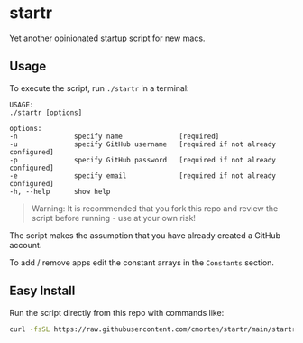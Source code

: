 # startr

Yet another opinionated startup script for new macs.

## Usage

To execute the script, run `./startr` in a terminal:

```console
USAGE:
./startr [options]

options:
-n              specify name              [required]
-u              specify GitHub username   [required if not already configured]
-p              specify GitHub password   [required if not already configured]
-e              specify email             [required if not already configured]
-h, --help      show help
```

> Warning: It is recommended that you fork this repo and review the script before running - use at your own risk!

The script makes the assumption that you have already created a GitHub account.

To add / remove apps edit the constant arrays in the `Constants` section.

## Easy Install

Run the script directly from this repo with commands like:

```bash
curl -fsSL https://raw.githubusercontent.com/cmorten/startr/main/startr | bash -s -- -n "Craig Morten"
```
